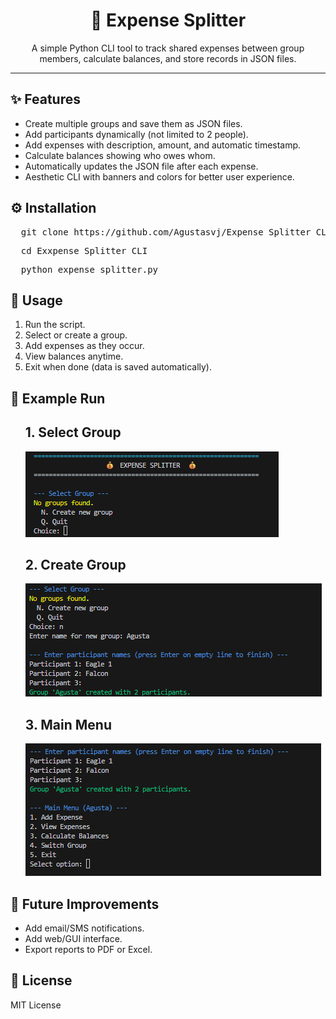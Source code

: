 <h1 align="center">💸 Expense Splitter</h1>

<p align="center">
  A simple Python CLI tool to track shared expenses between group members, calculate balances, and store records in JSON files.
</p>

<hr/>

<h2>✨ Features</h2>
<ul>
  <li>Create multiple groups and save them as JSON files.</li>
  <li>Add participants dynamically (not limited to 2 people).</li>
  <li>Add expenses with description, amount, and automatic timestamp.</li>
  <li>Calculate balances showing who owes whom.</li>
  <li>Automatically updates the JSON file after each expense.</li>
  <li>Aesthetic CLI with banners and colors for better user experience.</li>
</ul>

<h2>⚙️ Installation</h2>
<pre>
  git clone https://github.com/Agustasvj/Expense_Splitter_CLI.git
</pre>
<pre>
  cd Exxpense_Splitter_CLI
</pre>
<pre>
  python expense_splitter.py 
</pre>


<h2>🚀 Usage</h2>
<ol>
  <li>Run the script.</li>
  <li>Select or create a group.</li>
  <li>Add expenses as they occur.</li>
  <li>View balances anytime.</li>
  <li>Exit when done (data is saved automatically).</li>
</ol>

<h2>📖 Example Run</h2>
<ul>
  <h2>1. Select Group</h2>
  <img src="images/select_group.png" alt="Banner" />
  <h2>2. Create Group</h2>
  <img src="images/create_group.png" alt="Banner" />
  <h2>3. Main Menu</h2>
  <img src="images/main_menu.png" alt="Banner" />
</ul>


<h2>🔮 Future Improvements</h2>
<ul>
  <li>Add email/SMS notifications.</li>
  <li>Add web/GUI interface.</li>
  <li>Export reports to PDF or Excel.</li>
</ul>

<h2>📜 License</h2>
<p>MIT License</p>
